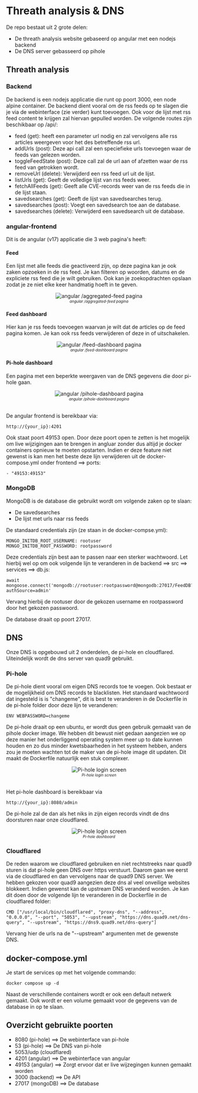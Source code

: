 # Threath analysis & DNS

De repo bestaat uit 2 grote delen:

- De threath analysis website gebaseerd op angular met een nodejs backend
- De DNS server gebasseerd op pihole

## Threath analysis

### Backend

De backend is een nodejs applicatie die runt op poort 3000, een node alpine container. De backend dient vooral om de rss feeds op te slagen die je via de webinterface (zie verder) kunt toevoegen. Ook voor de lijst met rss feed content te krijgen zal hiervan gepulled worden. De volgende routes zijn beschikbaar op /api/:

- feed (get): heeft een parameter url nodig en zal vervolgens alle rss articles weergeven voor het des betreffende rss url.
- addUrls (post): Deze api call zal een speciefieke urls toevoegen waar de feeds van gelezen worden.
- toggleFeedState (post): Deze call zal de url aan of afzetten waar de rss feed van getrokken wordt.
- removeUrl (delete): Verwijderd een rss feed url uit de lijst.
- listUrls (get): Geeft de volledige lijst van rss feeds weer.
- fetchAllFeeds (get): Geeft alle CVE-records weer van de rss feeds die in de lijst staan.
- savedsearches (get): Geeft de lijst van savedsearches terug.
- savedsearches (post): Voegt een savedsearch toe aan de database.
- savedsearches (delete): Verwijderd een savedsearch uit de database.

### angular-frontend

Dit is de angular (v17) applicatie die 3 web pagina's heeft:

#### Feed
Een lijst met alle feeds die geactiveerd zijn, op deze pagina kan je ook zaken opzoeken in de rss feed. Je kan filteren op woorden, datums en de expliciete rss feed die je wilt gebruiken. Ook kan je zoekopdrachten opslaan zodat je ze niet elke keer handmatig hoeft in te geven.
<div style="text-align: center;">
  <img src="img/angular-aggregated-feed.JPG" alt="angular /aggregated-feed pagina"><br>
  <span style="font-size: 10px;"><i>angular /aggregated-feed pagina</i></span>
</div>

#### Feed dashboard
Hier kan je rss feeds toevoegen waarvan je wilt dat de articles op de feed pagina komen. Je kan ook rss feeds verwijderen of deze in of uitschakelen.
<div style="text-align: center;">
  <img src="img/angular-feed-dashboard.JPG" alt="angular /feed-dashboard pagina"><br>
  <span style="font-size: 10px;"><i>angular /feed-dashboard pagina</i></span>
</div>

#### Pi-hole dashboard
Een pagina met een beperkte weergaven van de DNS gegevens die door pi-hole gaan.
<div style="text-align: center;">
  <img src="img/angular-pihole.JPG" alt="angular /pihole-dashboard pagina"><br>
  <span style="font-size: 10px;"><i>angular /pihole-dashboard pagina</i></span>
</div>
<br>

De angular frontend is bereikbaar via: 
```
http://{your_ip}:4201
```
Ook staat poort 49153 open. Door deze poort open te zetten is het mogelijk om live wijzigingen aan te brengen in angluar zonder dus altijd je docker containers opnieuw te moeten opstarten. Indien er deze feature niet gewenst is kan men het beste deze lijn verwijderen uit de docker-compose.yml onder frontend ==> ports:
```
- "49153:49153"
```


### MongoDB

MongoDB is de database die gebruikt wordt om volgende zaken op te slaan:
- De savedsearches
- De lijst met urls naar rss feeds

De standaard credentials zijn (ze staan in de docker-compse.yml):

```
MONGO_INITDB_ROOT_USERNAME: rootuser
MONGO_INITDB_ROOT_PASSWORD: rootpassword
```

Deze credentials zijn best aan te passen naar een sterker wachtwoord. Let hierbij wel op om ook volgende lijn te veranderen in de backend ==> src ==> services ==> db.js:
```
await mongoose.connect('mongodb://rootuser:rootpassword@mongodb:27017/FeedDB?authSource=admin'
```
Vervang hierbij de rootuser door de gekozen username en rootpassword door het gekozen passwoord.

De database draait op poort 27017.

## DNS

Onze DNS is opgebouwd uit 2 onderdelen, de pi-hole en cloudflared. Uiteindelijk wordt de dns server van quad9 gebruikt.

### Pi-hole

De pi-hole dient vooral om eigen DNS records toe te voegen. Ook bestaat er de mogelijkheid om DNS records te blacklisten. Het standaard wachtwoord dat ingesteld is is "changeme", dit is best te veranderen in de Dockerfile in de pi-hole folder door deze lijn te veranderen:

```
ENV WEBPASSWORD=changeme
```

De pi-hole draait op een ubuntu, er wordt dus geen gebruik gemaakt van de pihole docker image. We hebben dit bewust niet gedaan aangezien we op deze manier het onderliggend operating system meer up to date kunnen houden en zo dus minder kwetsbaarheden in het systeem hebben, anders zou je moeten wachten tot de maker van de pi-hole image dit updaten. Dit maakt de Dockerfile natuurlijk een stuk complexer.

<div style="text-align: center;">
  <img src="img/pi-hole_login.JPG" alt="Pi-hole login screen"><br>
  <span style="font-size: 10px;"><i>Pi-hole login screen</i></span>
</div>
<br>

Het pi-hole dashboard is bereikbaar via 
```
http://{your_ip}:8080/admin
```
De pi-hole zal de dan als het niks in zijn eigen records vindt de dns doorsturen naar onze cloudflared.

<div style="text-align: center;">
  <img src="img/pi-hole_dashboard.JPG" alt="Pi-hole login screen"><br>
  <span style="font-size: 10px;"><i>Pi-hole dashboard</i></span>
</div>

### Cloudflared

De reden waarom we cloudflared gebruiken en niet rechtstreeks naar quad9 sturen is dat pi-hole geen DNS over https verstuurt. Daarom gaan we eerst via de cloudflared en dan vervolgens naar de quad9 DNS server. We hebben gekozen voor quad9 aangezien deze dns al veel onveilige websites blokkeert. Indien gewenst kan de upstream DNS veranderd worden. Je kan dit doen door de volgende lijn te veranderen in de Dockerfile in de cloudflared folder:

```
CMD ["/usr/local/bin/cloudflared", "proxy-dns", "--address", "0.0.0.0", "--port", "5053", "--upstream", "https://dns.quad9.net/dns-query", "--upstream", "https://dns9.quad9.net/dns-query"]
```

Vervang hier de urls na de "--upstream" argumenten met de gewenste DNS.

## docker-compose.yml

Je start de services op met het volgende commando:

```
docker compose up -d
```

Naast de verschillende containers wordt er ook een default netwerk gemaakt. Ook wordt er een volume gemaakt voor de gegevens van de database in op te slaan.

## Overzicht gebruikte poorten

- 8080 (pi-hole) ==> De webinterface van pi-hole
- 53 (pi-hole) ==> De DNS van pi-hole
- 5053/udp (cloudflared)
- 4201 (angular) ==> De webinterface van angular
- 49153 (angular) ==> Zorgt ervoor dat er live wijzegingen kunnen gemaakt worden
- 3000 (backend) ==> De API
- 27017 (mongoDB) ==> De database
